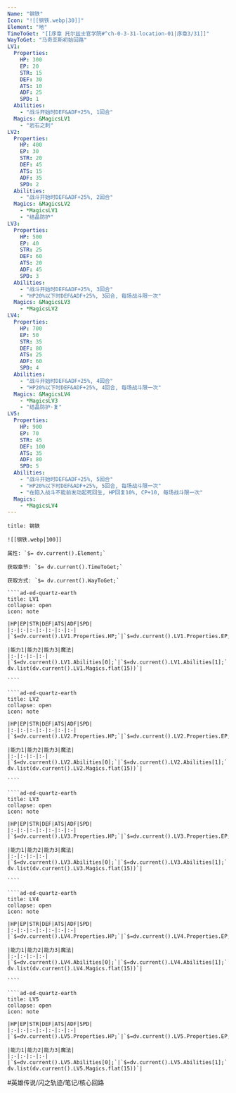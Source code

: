```yaml
---
Name: "钢铁"
Icon: "![[钢铁.webp|30]]"
Element: "地"
TimeToGet: "[[序章 托尔兹士官学院#^ch-0-3-31-location-01|序章3/31]]"
WayToGet: "马奇亚斯初始回路"
LV1:
  Properties:
    HP: 300
    EP: 20
    STR: 15
    DEF: 30
    ATS: 10
    ADF: 25
    SPD: 1
  Abilities:
    - "战斗开始时DEF&ADF+25%, 1回合"
  Magics: &MagicsLV1
    - "岩石之刺"
LV2:
  Properties:
    HP: 400
    EP: 30
    STR: 20
    DEF: 45
    ATS: 15
    ADF: 35
    SPD: 2
  Abilities:
    - "战斗开始时DEF&ADF+25%, 2回合"
  Magics: &MagicsLV2
    - *MagicsLV1
    - "结晶防护"
LV3:
  Properties:
    HP: 500
    EP: 40
    STR: 25
    DEF: 60
    ATS: 20
    ADF: 45
    SPD: 3
  Abilities:
    - "战斗开始时DEF&ADF+25%, 3回合"
    - "HP20%以下时DEF&ADF+25%, 3回合, 每场战斗限一次"
  Magics: &MagicsLV3
    - *MagicsLV2
LV4:
  Properties:
    HP: 700
    EP: 50
    STR: 35
    DEF: 80
    ATS: 25
    ADF: 60
    SPD: 4
  Abilities:
    - "战斗开始时DEF&ADF+25%, 4回合"
    - "HP20%以下时DEF&ADF+25%, 4回合, 每场战斗限一次"
  Magics: &MagicsLV4
    - *MagicsLV3
    - "结晶防护·复"
LV5:
  Properties:
    HP: 900
    EP: 70
    STR: 45
    DEF: 100
    ATS: 35
    ADF: 80
    SPD: 5
  Abilities:
    - "战斗开始时DEF&ADF+25%, 5回合"
    - "HP20%以下时DEF&ADF+25%, 5回合, 每场战斗限一次"
    - "在陷入战斗不能前发动起死回生, HP回复10%, CP+10, 每场战斗限一次"
  Magics:
    - *MagicsLV4
---
```

`````ad-ed-quartz-earth
title: 钢铁

![[钢铁.webp|100]]

属性: `$= dv.current().Element;`

获取章节: `$= dv.current().TimeToGet;`

获取方式: `$= dv.current().WayToGet;`

````ad-ed-quartz-earth
title: LV1
collapse: open
icon: note

|HP|EP|STR|DEF|ATS|ADF|SPD|
|:-|:-|:-|:-|:-|:-|:-|
|`$=dv.current().LV1.Properties.HP;`|`$=dv.current().LV1.Properties.EP;`|`$=dv.current().LV1.Properties.STR;`|`$=dv.current().LV1.Properties.DEF;`|`$=dv.current().LV1.Properties.ATS;`|`$=dv.current().LV1.Properties.ADF;`|`$=dv.current().LV1.Properties.SPD;`|

|能力1|能力2|能力3|魔法|
|:-|:-|:-|:-|
|`$=dv.current().LV1.Abilities[0];`|`$=dv.current().LV1.Abilities[1];`|`$=dv.current().LV1.Abilities[2];`|`$= dv.list(dv.current().LV1.Magics.flat(15))`|

````

````ad-ed-quartz-earth
title: LV2
collapse: open
icon: note

|HP|EP|STR|DEF|ATS|ADF|SPD|
|:-|:-|:-|:-|:-|:-|:-|
|`$=dv.current().LV2.Properties.HP;`|`$=dv.current().LV2.Properties.EP;`|`$=dv.current().LV2.Properties.STR;`|`$=dv.current().LV2.Properties.DEF;`|`$=dv.current().LV2.Properties.ATS;`|`$=dv.current().LV2.Properties.ADF;`|`$=dv.current().LV2.Properties.SPD;`|

|能力1|能力2|能力3|魔法|
|:-|:-|:-|:-|
|`$=dv.current().LV2.Abilities[0];`|`$=dv.current().LV2.Abilities[1];`|`$=dv.current().LV2.Abilities[2];`|`$= dv.list(dv.current().LV2.Magics.flat(15))`|

````

````ad-ed-quartz-earth
title: LV3
collapse: open
icon: note

|HP|EP|STR|DEF|ATS|ADF|SPD|
|:-|:-|:-|:-|:-|:-|:-|
|`$=dv.current().LV3.Properties.HP;`|`$=dv.current().LV3.Properties.EP;`|`$=dv.current().LV3.Properties.STR;`|`$=dv.current().LV3.Properties.DEF;`|`$=dv.current().LV3.Properties.ATS;`|`$=dv.current().LV3.Properties.ADF;`|`$=dv.current().LV3.Properties.SPD;`|

|能力1|能力2|能力3|魔法|
|:-|:-|:-|:-|
|`$=dv.current().LV3.Abilities[0];`|`$=dv.current().LV3.Abilities[1];`|`$=dv.current().LV3.Abilities[2];`|`$= dv.list(dv.current().LV3.Magics.flat(15))`|

````

````ad-ed-quartz-earth
title: LV4
collapse: open
icon: note

|HP|EP|STR|DEF|ATS|ADF|SPD|
|:-|:-|:-|:-|:-|:-|:-|
|`$=dv.current().LV4.Properties.HP;`|`$=dv.current().LV4.Properties.EP;`|`$=dv.current().LV4.Properties.STR;`|`$=dv.current().LV4.Properties.DEF;`|`$=dv.current().LV4.Properties.ATS;`|`$=dv.current().LV4.Properties.ADF;`|`$=dv.current().LV4.Properties.SPD;`|

|能力1|能力2|能力3|魔法|
|:-|:-|:-|:-|
|`$=dv.current().LV4.Abilities[0];`|`$=dv.current().LV4.Abilities[1];`|`$=dv.current().LV4.Abilities[2];`|`$= dv.list(dv.current().LV4.Magics.flat(15))`|

````

````ad-ed-quartz-earth
title: LV5
collapse: open
icon: note

|HP|EP|STR|DEF|ATS|ADF|SPD|
|:-|:-|:-|:-|:-|:-|:-|
|`$=dv.current().LV5.Properties.HP;`|`$=dv.current().LV5.Properties.EP;`|`$=dv.current().LV5.Properties.STR;`|`$=dv.current().LV5.Properties.DEF;`|`$=dv.current().LV5.Properties.ATS;`|`$=dv.current().LV5.Properties.ADF;`|`$=dv.current().LV5.Properties.SPD;`|

|能力1|能力2|能力3|魔法|
|:-|:-|:-|:-|
|`$=dv.current().LV5.Abilities[0];`|`$=dv.current().LV5.Abilities[1];`|`$=dv.current().LV5.Abilities[2];`|`$= dv.list(dv.current().LV5.Magics.flat(15))`|

`````

#英雄传说/闪之轨迹/笔记/核心回路 